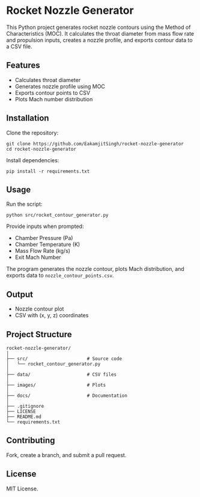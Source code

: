 # Rocket Nozzle Generator

This Python project generates rocket nozzle contours using the Method of Characteristics (MOC). It calculates the throat diameter from mass flow rate and propulsion inputs, creates a nozzle profile, and exports contour data to a CSV file.

## Features
- Calculates throat diameter
- Generates nozzle profile using MOC
- Exports contour points to CSV
- Plots Mach number distribution

## Installation
Clone the repository:
```
git clone https://github.com/EakamjitSingh/rocket-nozzle-generator
cd rocket-nozzle-generator
```
Install dependencies:
```
pip install -r requirements.txt
```

## Usage
Run the script:
```
python src/rocket_contour_generator.py
```
Provide inputs when prompted:
- Chamber Pressure (Pa)
- Chamber Temperature (K)
- Mass Flow Rate (kg/s)
- Exit Mach Number

The program generates the nozzle contour, plots Mach distribution, and exports data to `nozzle_contour_points.csv`.

## Output
- Nozzle contour plot
- CSV with (x, y, z) coordinates

## Project Structure
```
rocket-nozzle-generator/
│
├── src/                      # Source code
│   └── rocket_contour_generator.py
│
├── data/                     # CSV files
│
├── images/                   # Plots
│
├── docs/                     # Documentation
│
├── .gitignore
├── LICENSE
├── README.md
└── requirements.txt
```

## Contributing
Fork, create a branch, and submit a pull request.

## License
MIT License.
